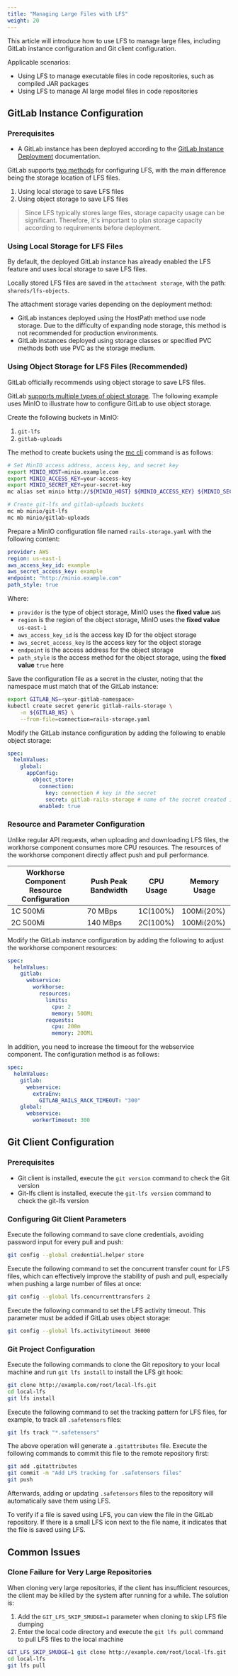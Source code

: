 ```yaml
---
title: "Managing Large Files with LFS"
weight: 20
---
```


This article will introduce how to use LFS to manage large files, including GitLab instance configuration and Git client configuration.

Applicable scenarios:

- Using LFS to manage executable files in code repositories, such as compiled JAR packages
- Using LFS to manage AI large model files in code repositories

## GitLab Instance Configuration

### Prerequisites

- A GitLab instance has been deployed according to the [GitLab Instance Deployment](../install/03_gitlab_deploy.mdx) documentation.

GitLab supports [two methods](https://docs.gitlab.com/ee/administration/lfs/?tab=Helm+chart+%28Kubernetes%29) for configuring LFS, with the main difference being the storage location of LFS files.

1. Using local storage to save LFS files
2. Using object storage to save LFS files

> Since LFS typically stores large files, storage capacity usage can be significant. Therefore, it's important to plan storage capacity according to requirements before deployment.

### Using Local Storage for LFS Files

By default, the deployed GitLab instance has already enabled the LFS feature and uses local storage to save LFS files.

Locally stored LFS files are saved in the `attachment storage`, with the path: `shareds/lfs-objects`.

The attachment storage varies depending on the deployment method:

- GitLab instances deployed using the HostPath method use node storage. Due to the difficulty of expanding node storage, this method is not recommended for production environments.
- GitLab instances deployed using storage classes or specified PVC methods both use PVC as the storage medium.

### Using Object Storage for LFS Files (Recommended)

GitLab officially recommends using object storage to save LFS files.

GitLab [supports multiple types of object storage](https://docs.gitlab.com/ee/administration/object_storage.html#supported-object-storage-providers). The following example uses MinIO to illustrate how to configure GitLab to use object storage.

Create the following buckets in MinIO:

1. `git-lfs`
2. `gitlab-uploads`

The method to create buckets using the [mc cli](https://min.io/docs/minio/linux/reference/minio-mc.html#id3) command is as follows:

```bash
# Set MinIO access address, access key, and secret key
export MINIO_HOST=minio.example.com
export MINIO_ACCESS_KEY=your-access-key
export MINIO_SECRET_KEY=your-secret-key
mc alias set minio http://${MINIO_HOST} ${MINIO_ACCESS_KEY} ${MINIO_SECRET_KEY}

# Create git-lfs and gitlab-uploads buckets
mc mb minio/git-lfs
mc mb minio/gitlab-uploads
```

Prepare a MinIO configuration file named `rails-storage.yaml` with the following content:

```yaml
provider: AWS
region: us-east-1
aws_access_key_id: example
aws_secret_access_key: example
endpoint: "http://minio.example.com"
path_style: true
```

Where:

- `provider` is the type of object storage, MinIO uses the **fixed value** `AWS`
- `region` is the region of the object storage, MinIO uses the **fixed value** `us-east-1`
- `aws_access_key_id` is the access key ID for the object storage
- `aws_secret_access_key` is the access key for the object storage
- `endpoint` is the access address for the object storage
- `path_style` is the access method for the object storage, using the **fixed value** `true` here

Save the configuration file as a secret in the cluster, noting that the namespace must match that of the GitLab instance:

```bash
export GITLAB_NS=<your-gitlab-namespace>
kubectl create secret generic gitlab-rails-storage \
    -n ${GITLAB_NS} \
    --from-file=connection=rails-storage.yaml
```

Modify the GitLab instance configuration by adding the following to enable object storage:

```yaml
spec:
  helmValues:
    global:
      appConfig:
        object_store:
          connection:
            key: connection # key in the secret
            secret: gitlab-rails-storage # name of the secret created in the previous step
          enabled: true
```

### Resource and Parameter Configuration

Unlike regular API requests, when uploading and downloading LFS files, the workhorse component consumes more CPU resources. The resources of the workhorse component directly affect push and pull performance.

| Workhorse Component Resource Configuration | Push Peak Bandwidth | CPU Usage | Memory Usage |
| ------------------------------------------ | ------------------ | --------- | ------------ |
| 1C 500Mi                                   | 70 MBps            | 1C(100%)  | 100Mi(20%)   |
| 2C 500Mi                                   | 140 MBps           | 2C(100%)  | 100Mi(20%)   |

Modify the GitLab instance configuration by adding the following to adjust the workhorse component resources:

```yaml
spec:
  helmValues:
    gitlab:
      webservice:
        workhorse:
          resources:
            limits:
              cpu: 2
              memory: 500Mi
            requests:
              cpu: 200m
              memory: 200Mi
```

In addition, you need to increase the timeout for the webservice component. The configuration method is as follows:

```yaml
spec:
  helmValues:
    gitlab:
      webservice:
        extraEnv:
          GITLAB_RAILS_RACK_TIMEOUT: "300"
    global:
      webservice:
        workerTimeout: 300
```

## Git Client Configuration

### Prerequisites

- Git client is installed, execute the `git version` command to check the Git version
- Git-lfs client is installed, execute the `git-lfs version` command to check the git-lfs version

### Configuring Git Client Parameters

Execute the following command to save clone credentials, avoiding password input for every pull and push:

```bash
git config --global credential.helper store
```

Execute the following command to set the concurrent transfer count for LFS files, which can effectively improve the stability of push and pull, especially when pushing a large number of files at once:

```bash
git config --global lfs.concurrenttransfers 2
```

Execute the following command to set the LFS activity timeout. This parameter must be added if GitLab uses object storage:

```bash
git config --global lfs.activitytimeout 36000
```

### Git Project Configuration

Execute the following commands to clone the Git repository to your local machine and run `git lfs install` to install the LFS git hook:

```bash
git clone http://example.com/root/local-lfs.git
cd local-lfs
git lfs install
```

Execute the following command to set the tracking pattern for LFS files, for example, to track all `.safetensors` files:

```bash
git lfs track "*.safetensors"
```

The above operation will generate a `.gitattributes` file. Execute the following commands to commit this file to the remote repository first:

```bash
git add .gitattributes
git commit -m "Add LFS tracking for .safetensors files"
git push
```

Afterwards, adding or updating `.safetensors` files to the repository will automatically save them using LFS.

To verify if a file is saved using LFS, you can view the file in the GitLab repository. If there is a small LFS icon next to the file name, it indicates that the file is saved using LFS.

## Common Issues

### Clone Failure for Very Large Repositories

When cloning very large repositories, if the client has insufficient resources, the client may be killed by the system after running for a while. The solution is:

1. Add the `GIT_LFS_SKIP_SMUDGE=1` parameter when cloning to skip LFS file dumping
2. Enter the local code directory and execute the `git lfs pull` command to pull LFS files to the local machine

<!-- lint ignore code-block-split-list -->

```bash
GIT_LFS_SKIP_SMUDGE=1 git clone http://example.com/root/local-lfs.git
cd local-lfs
git lfs pull
```